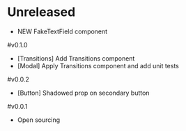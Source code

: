 # Unreleased
- NEW FakeTextField component

#v0.1.0
- [Transitions] Add Transitions component
- [Modal] Apply Transitions component and add unit tests

#v0.0.2
- [Button] Shadowed prop on secondary button

#v0.0.1
- Open sourcing
